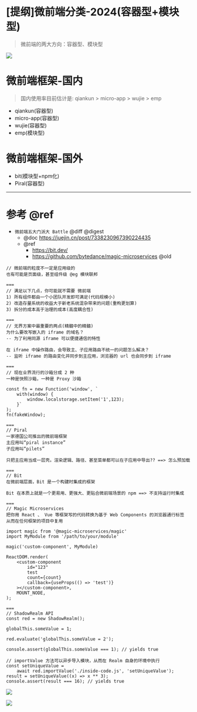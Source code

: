 # [提纲]微前端分类-2024(容器型+模块型)

> 微前端的两大方向：容器型、模块型

[![](https://luo0412.oss-cn-hangzhou.aliyuncs.com/1717730929412-Hck3W4eSt8ja-image.png)](https://npmtrends.com/@micro-zoe/micro-app-vs-piral-vs-qiankun-vs-wujie)

# 微前端框架-国内

> 国内使用率目前估计是: qiankun > micro-app > wujie > emp

- qiankun(容器型)
- micro-app(容器型)
- wujie(容器型)
- emp(模块型)

# 微前端框架-国外

- bit(模块型+npm化)
- Piral(容器型)

---

# 参考 @ref

- `微前端五大门派大 Battle` @diff @digest
    - @doc https://juejin.cn/post/7338230967390224435
    - @ref
      - https://bit.dev/
      - https://github.com/bytedance/magic-microservices @old

```
// 微前端的粒度不一定是应用级的
也有可能是页面级，甚至组件级 @eg 模块联邦

===
// 满足以下几点，你可能就不需要 微前端
1) 所有组件都由一个小团队开发即可满足(代码规模小)
2) 改造存量系统的收益大于新老系统混杂带来的问题(重构更划算)
3) 拆分的成本高于治理的成本(高度耦合性)

===
// 无界方案中最重要的两点(精髓中的精髓)
为什么要改写嵌入的 iframe 的域名？ 
-- 为了利用同源 iframe 可以便捷通信的特性

在 iframe 中操作路由，会导致主、子应用路由不统一的问题怎么解决？
-- 监听 iframe 的路由变化并同步到主应用，浏览器的 url 也会同步到 iframe

===
// 现在业界流行的沙箱分成 2 种
一种是快照沙箱，一种是 Proxy 沙箱

const fn = new Function('window', `
    with(window) {
        window.localstorage.setItem('1',123);
    }`
);
fn(fakeWindow);

===
// Piral 
一家德国公司推出的微前端框架
主应用叫“piral instance”
子应用叫“pilets”

只把主应用当成一层壳。渲染逻辑、路径、甚至菜单都可以在子应用中导出?? ==> 怎么预加载

===
// Bit
在微前端层面，Bit 是一个构建时集成的框架

Bit 在本质上就是一个更易用、更强大、更贴合微前端场景的 npm ==> 不支持运行时集成

===
// Magic Microservices
把你用 React 、 Vue 等框架写的代码转换为基于 Web Components 的浏览器通行标签
从而在任何框架的项目中复用

import magic from '@magic-microservices/magic'
import MyModule from '/path/to/your/module'

magic('custom-component', MyModule)

ReactDOM.render(
    <custom-component         
        id="123"
        test
        count={count}
        callback={useProps(() => 'test')}
    ></custom-component>,
    MOUNT_NODE,
);

===
// ShadowRealm API
const red = new ShadowRealm();

globalThis.someValue = 1;

red.evaluate('globalThis.someValue = 2'); 

console.assert(globalThis.someValue === 1); // yields true

// importValue 方法可以异步导入模块，从而在 Realm 自身的环境中执行
const setUniqueValue = 
    await red.importValue('./inside-code.js', 'setUniqueValue');
result = setUniqueValue((x) => x ** 3);
console.assert(result === 16); // yields true
```

![](https://luo0412.oss-cn-hangzhou.aliyuncs.com/1717730484751-KDkKYNScxeww-image.png)

![](https://luo0412.oss-cn-hangzhou.aliyuncs.com/1715080324063-55FyST3inQs6-image.png)
